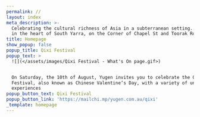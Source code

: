 ```yaml
---
permalink: //
layout: index
meta_description: >-
  Celebrating the cultural richness of Asia in a subterranean setting. Located
  in the heart of South Yarra, on the Corner of Chapel St and Toorak Road.
title: Homepage
show_popup: false
popup_title: Qixi Festival
popup_text: >
  ![](</assets/images/Qixi Festival - What's On page.gif>)


  On Saturday, the 10th of August, Yugen invites you to celebrate the Qixi
  Festival, also known as Chinese Valentine’s Day, with a variety of unique
  experiences
popup_button_text: Qixi Festival
popup_button_link: 'https://mailchi.mp/yugen.com.au/qixi'
_template: homepage
---
```


